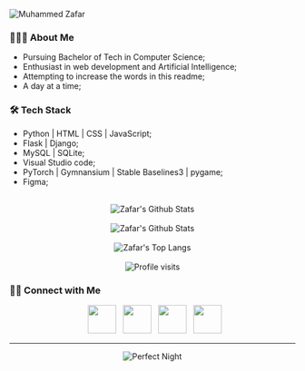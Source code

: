 <!-- # **Hello there!** -->

![Muhammed Zafar](https://github.com/MZaFaRM/MZaFaRM/assets/98420006/e533fe1d-fdc4-4fbd-aa12-04b982c0aa7d)

<!-- [![**Muhammed Zafar**](https://user-images.githubusercontent.com/98420006/213889748-cd716229-a614-4b65-8a85-8a950c8cbbfa.png)](https://mzafarm.github.io/SignatureSource/)
<p align="center">Hello there!</p>  -->
<!-- ![LinkedIn cover - 5](https://github.com/MZaFaRM/MZaFaRM/assets/98420006/0bd2a13a-0ab1-430e-95c7-6552ab4d7db9) -->


<h3> 👨🏻‍💻 About Me </h3>

<ul>
  <li>Pursuing Bachelor of Tech in Computer Science;</li>
  <li>Enthusiast in web development and Artificial Intelligence;</li>
  <li>Attempting to increase the words in this readme;</li>
  <li>A day at a time;</li>
</ul>


<h3>🛠 Tech Stack</h3>

<ul>
  <li>Python | HTML | CSS | JavaScript;</li>
  <li>Flask | Django;</li>
  <li>MySQL | SQLite;</li>
  <li>Visual Studio code;</li>
  <li>PyTorch | Gymnansium | Stable Baselines3 | pygame; </li>
  <li>Figma;</li>
</ul>

<br>

<div align="center">
  <img align="center" src="https://github-readme-stats.vercel.app/api?username=MZaFaRM&include_all_commits=true&count_private=true&show_icons=true&line_height=20&title_color=7A7ADB&icon_color=2234AE&text_color=D3D3D3&bg_color=0,000000,130F40" alt="Zafar's Github Stats"><br><br>
  <img align="center" src="https://streak-stats.demolab.com/?user=MZaFaRM&theme=highcontrast&title_color=7A7ADB&icon_color=2234AE&text_color=D3D3D3&bg_color=0,000000,130F40" alt="Zafar's Github Stats"><br><br>
<img align="center" src="https://github-readme-stats.vercel.app/api/top-langs/?username=MZaFaRM&text_color=daf7dc&bg_color=151515&hide=html,css" alt="Zafar's Top Langs"><br><br>
<img align="center" src="https://komarev.com/ghpvc/?username=MZaFaRM" alt="Profile visits">
</div> 

<h3> 🤝🏻 Connect with Me </h3>

<p align="center">
&nbsp; <a href="https://twitter.com/M_ZaFaR_M" target="_blank" rel="noopener noreferrer"><img src="https://img.icons8.com/plasticine/100/000000/twitter.png" width="50" /></a>  
&nbsp; <a href="https://www.instagram.com/___zxfxr___/" target="_blank" rel="noopener noreferrer"><img src="https://img.icons8.com/plasticine/100/000000/instagram.png" width="50" /></a>  
&nbsp; <a href="https://www.linkedin.com/in/muhammed-zafar-b4462a22a/" target="_blank" rel="noopener noreferrer"><img src="https://img.icons8.com/plasticine/100/000000/linkedin.png" width="50" /></a>
&nbsp; <a href="mailto:muhammedzafar.mm@gmail.com" target="_blank" rel="noopener noreferrer"><img src="https://img.icons8.com/plasticine/100/000000/gmail.png"  width="50" /></a>
</p>

----

<div align="center">
<!--     <img align="center" src="https://github.com/MZaFaRM/MZaFaRM/assets/98420006/fd011995-ae92-4cdb-b08a-0970671821b8" alt="Perfect Night" width="256" height="10"> -->
  <img align="center" src="https://steamuserimages-a.akamaihd.net/ugc/1655601092778752787/E56BABA884C0FACFBF6757AE15B6F07BBBBDEE8C/?imw=512&&ima=fit&impolicy=Letterbox&imcolor=%23000000&letterbox=false" alt="Perfect Night">
<!--     <img align="center" src="https://github.com/MZaFaRM/MZaFaRM/assets/98420006/fd011995-ae92-4cdb-b08a-0970671821b8" alt="Perfect Night" width="256" height="256"> -->
</div>

